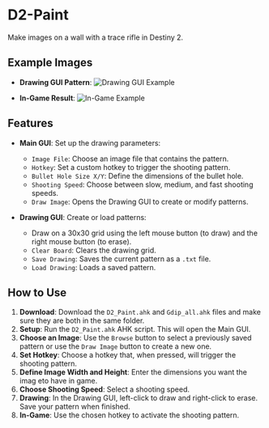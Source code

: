 # D2-Paint

Make images on a wall with a trace rifle in Destiny 2.

## Example Images

- **Drawing GUI Pattern**:
    ![Drawing GUI Example](path/to/drawing-gui-example.png)

- **In-Game Result**:
    ![In-Game Example](path/to/in-game-example.png)

## Features

- **Main GUI**: Set up the drawing parameters:
    - `Image File`: Choose an image file that contains the pattern.
    - `Hotkey`: Set a custom hotkey to trigger the shooting pattern.
    - `Bullet Hole Size X/Y`: Define the dimensions of the bullet hole.
    - `Shooting Speed`: Choose between slow, medium, and fast shooting speeds.
    - `Draw Image`: Opens the Drawing GUI to create or modify patterns.

- **Drawing GUI**: Create or load patterns:
    - Draw on a 30x30 grid using the left mouse button (to draw) and the right mouse button (to erase).
    - `Clear Board`: Clears the drawing grid.
    - `Save Drawing`: Saves the current pattern as a `.txt` file.
    - `Load Drawing`: Loads a saved pattern.

## How to Use

1. **Download**: Download the `D2_Paint.ahk` and `Gdip_all.ahk` files and make sure they are both in the same folder.
1. **Setup**: Run the `D2_Paint.ahk` AHK script. This will open the Main GUI.
2. **Choose an Image**: Use the `Browse` button to select a previously saved pattern or use the `Draw Image` button to create a new one.
3. **Set Hotkey**: Choose a hotkey that, when pressed, will trigger the shooting pattern.
4. **Define Image Width and Height**: Enter the dimensions you want the imag eto have in game.
5. **Choose Shooting Speed**: Select a shooting speed.
6. **Drawing**: In the Drawing GUI, left-click to draw and right-click to erase. Save your pattern when finished.
7. **In-Game**: Use the chosen hotkey to activate the shooting pattern.
